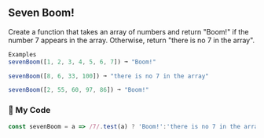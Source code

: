 ## Seven Boom!

Create a function that takes an array of numbers and return "Boom!" if the number 7 appears in the array. Otherwise, return "there is no 7 in the array".
```js
Examples
sevenBoom([1, 2, 3, 4, 5, 6, 7]) ➞ "Boom!"

sevenBoom([8, 6, 33, 100]) ➞ "there is no 7 in the array"

sevenBoom([2, 55, 60, 97, 86]) ➞ "Boom!"
```
### :leaves: My Code
```js
const sevenBoom = a => /7/.test(a) ? 'Boom!':'there is no 7 in the array';
```
